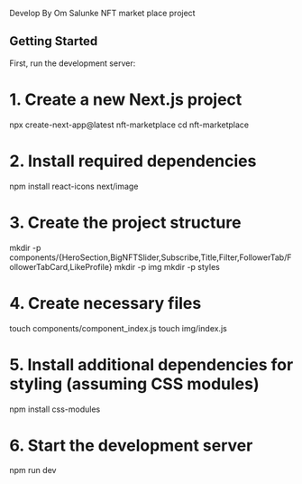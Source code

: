 Develop By Om Salunke
NFT market place project


## Getting Started

First, run the development server:

# 1. Create a new Next.js project
npx create-next-app@latest nft-marketplace
cd nft-marketplace

# 2. Install required dependencies
npm install react-icons next/image

# 3. Create the project structure
mkdir -p components/{HeroSection,BigNFTSlider,Subscribe,Title,Filter,FollowerTab/FollowerTabCard,LikeProfile}
mkdir -p img
mkdir -p styles

# 4. Create necessary files
touch components/component_index.js
touch img/index.js

# 5. Install additional dependencies for styling (assuming CSS modules)
npm install css-modules

# 6. Start the development server
npm run dev

